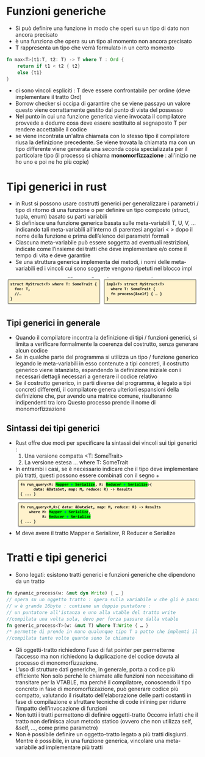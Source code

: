 # Funzioni generiche
- Si può definire una funzione in modo che operi su un tipo di dato non ancora precisato
- è una funziona che opera su un tipo al momento non ancora precisato
- T rappresenta un tipo che verrà formulato in un certo momento

```rust
fn max<T>(t1:T, t2: T) -> T where T : Ord {
    return if t1 < t2 { t2}
    else {t1}
}
```
- ci sono vincoli espliciti : T deve essere confrontabile per ordine (deve implementare il tratto Ord)
- Borrow checker si occipa di garantire che se viene passayo un valore questo viene corrattamente gestito dal punto di vista del possesso
- Nel punto in cui una funzione generica viene invocata il compilatore provvede a dedurre cosa deve essere sostituito al segnaposto T per rendere accettabile il codice
- se viene incontrata un'altra chiamata con  lo stesso tipo il compilatore riusa la definizione precedente. Se viene trovata la chiamata ma con un tipo differente viene generata una seconda copia specializzata per il particolare tipo (il processo si chiama **monomorfizzazione** : all'inizio ne ho uno e poi ne ho più copie)
 
# Tipi generici in rust

- in Rust si possono usare costrutti generici per generalizzare i parametri / tipo di ritorno di una funzione o per definire un tipo composto (struct, tupla, enum) basato su parti variabili
- Si definisce una funzione generica basata sulle meta-variabili T, U, V, … indicando tali meta-variabili all’interno di parentesi angolari < > dopo il nome della funzione e prima dell’elenco dei parametri formali
- Ciascuna meta-variabile può essere soggetta ad eventuali restrizioni, indicate come l’insieme dei tratti che deve implementare e/o come il tempo di vita e deve garantire
- Se una struttura generica implementa dei metodi, i nomi delle meta-variabili ed i vincoli cui sono soggette vengono ripetuti nel blocco impl

![](a.png)

<div style="page-break-after: always;"></div>

## Tipi generici in generale
 - Quando il compilatore incontra la definizione di tipi / funzioni generici, si limita a verificare formalmente la coerenza del costrutto, senza generare alcun codice
- Se in qualche parte del programma si utilizza un tipo / funzione generico legando le meta-variabili in esso contenute a tipi concreti, il costrutto generico viene istanziato, espandendo la definizione iniziale con i necessari dettagli necessari a generare il codice relativo
- Se il costrutto generico, in parti diverse del programma, è legato a tipi concreti differenti, il compilatore genera ulteriori espansioni della definizione che, pur avendo una matrice comune, risulteranno indipendenti tra loro
Questo processo prende il nome di monomorfizzazione

## Sintassi dei tipi generici
- Rust offre due modi per specificare la sintassi dei vincoli sui tipi generici :
  1. Una versione compatta <T: SomeTrait>
  2. La versione estesa <T> … where T: SomeTrait
- In entrambi i casi, se è necessario indicare che il tipo deve implementare più tratti, questi possono essere combinati con il segno +
![](b.png)
- M deve avere il tratto Mapper  e Serializer, R  Reducer e Serialize

<div style="page-break-after: always;"></div>

# Tratti e tipi generici

- Sono legati: esistono tratti generici e funzioni generiche che dipendono da un tratto
```rust 
fn dynamic_process(w: &mut dyn Write) { … }
// opera su un oggetto tratto : opera sulla variabile w che gli è passata come riferimento mutabile ad un oggetto che implementa il tratto w
// w è grande 16byte : contiene un doppio puntatore : 
// un puntatore all'istanza e uno alla vtable del tratto write
//compilata una volta sola, devo per forza passare dalla vtable
fn generic_process<T>(w: &mut T) where T:Write { … }
/* permette di prende in mano qualunque tipo T a patto che implemti il tratto Write */ 
//compilata tante volte quante sono le chiamate
```
- Gli oggetti-tratto richiedono l’uso di fat pointer per permetterne l’accesso ma non richiedono la duplicazione del codice dovuta al processo di monomorfizzazione.
- L’uso di strutture dati generiche, in generale, porta a codice più efficiente  Non solo perché le chiamate alle funzioni non necessitano di transitare per la VTABLE, ma perché il compilatore, conoscendo il tipo concreto in fase di monomorfizzazione, può generare codice più compatto, valutando il risultato dell’elaborazione delle parti costanti in fase di compilazione e sfruttare tecniche di code inlining per ridurre l’impatto dell’invocazione di funzioni
- Non tutti i tratti permettono di definire oggetti-tratto
Occorre infatti che il tratto non definisca alcun metodo statico (ovvero che non utilizza self, &self, …, come primo parametro)
- Non è possibile definire un oggetto-tratto legato a più tratti disgiunti. Mentre è possibile, in una funzione generica, vincolare una meta-variabile ad implementare più tratti
